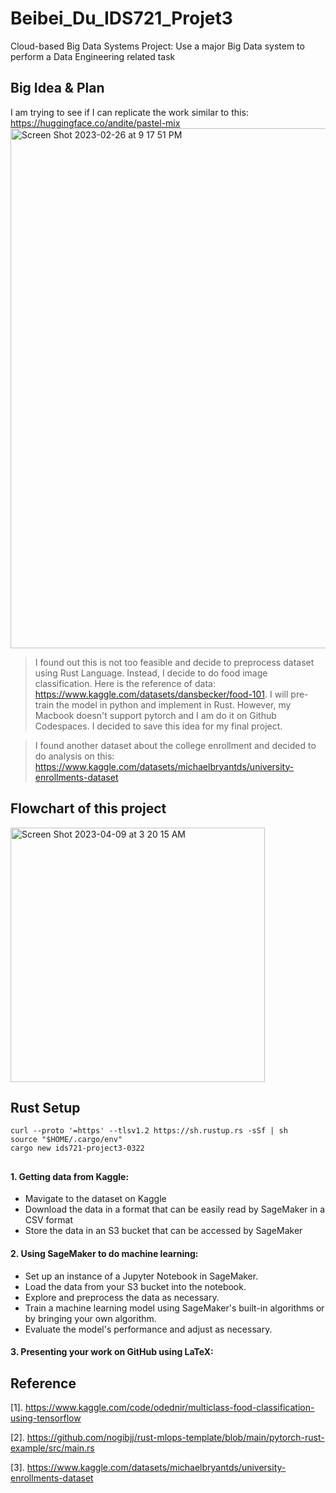 # Beibei_Du_IDS721_Projet3
Cloud-based Big Data Systems Project: Use a major Big Data system to perform a Data Engineering related task

## Big Idea & Plan
I am trying to see if I can replicate the work similar to this: https://huggingface.co/andite/pastel-mix
<img width="832" alt="Screen Shot 2023-02-26 at 9 17 51 PM" src="https://user-images.githubusercontent.com/60382493/221456579-79a179b7-a7a6-41b2-b629-bce7c412e576.png">

> I found out this is not too feasible and decide to preprocess dataset using Rust Language. Instead, I decide to do food image classification. Here is the reference of data: https://www.kaggle.com/datasets/dansbecker/food-101. I will pre-train the model in python and implement in Rust. However, my Macbook doesn't support pytorch and I am do it on Github Codespaces. I decided to save this idea for my final project. 

> I found another dataset about the college enrollment and decided to do analysis on this: https://www.kaggle.com/datasets/michaelbryantds/university-enrollments-dataset

## Flowchart of this project
<img width="407" alt="Screen Shot 2023-04-09 at 3 20 15 AM" src="https://user-images.githubusercontent.com/60382493/230759856-d6be282f-675a-494a-bea4-a845e14c8a24.png">


## Rust Setup
```
curl --proto '=https' --tlsv1.2 https://sh.rustup.rs -sSf | sh
source "$HOME/.cargo/env"
cargo new ids721-project3-0322
```
##
#### 1. Getting data from Kaggle:
- Mavigate to the dataset on Kaggle
- Download the data in a format that can be easily read by SageMaker in a CSV format
- Store the data in an S3 bucket that can be accessed by SageMaker
#### 2. Using SageMaker to do machine learning:
- Set up an instance of a Jupyter Notebook in SageMaker.
- Load the data from your S3 bucket into the notebook.
- Explore and preprocess the data as necessary.
- Train a machine learning model using SageMaker's built-in algorithms or by bringing your own algorithm.
- Evaluate the model's performance and adjust as necessary.
#### 3. Presenting your work on GitHub using LaTeX:


## Reference
[1]. https://www.kaggle.com/code/odednir/multiclass-food-classification-using-tensorflow

[2]. https://github.com/nogibjj/rust-mlops-template/blob/main/pytorch-rust-example/src/main.rs


[3]. https://www.kaggle.com/datasets/michaelbryantds/university-enrollments-dataset
